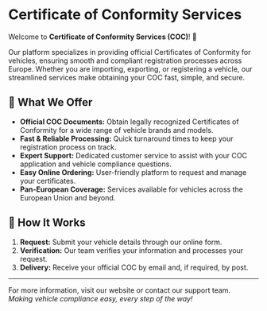 # Certificate of Conformity Services

Welcome to **Certificate of Conformity Services (COC)**! 🚗

Our platform specializes in providing official Certificates of Conformity for vehicles, ensuring smooth and compliant registration processes across Europe. Whether you are importing, exporting, or registering a vehicle, our streamlined services make obtaining your COC fast, simple, and secure.

## 🌟 What We Offer

- **Official COC Documents:** Obtain legally recognized Certificates of Conformity for a wide range of vehicle brands and models.
- **Fast & Reliable Processing:** Quick turnaround times to keep your registration process on track.
- **Expert Support:** Dedicated customer service to assist with your COC application and vehicle compliance questions.
- **Easy Online Ordering:** User-friendly platform to request and manage your certificates.
- **Pan-European Coverage:** Services available for vehicles across the European Union and beyond.

## 🚀 How It Works

1. **Request:** Submit your vehicle details through our online form.
2. **Verification:** Our team verifies your information and processes your request.
3. **Delivery:** Receive your official COC by email and, if required, by post.

---

For more information, visit our website or contact our support team.  
*Making vehicle compliance easy, every step of the way!*
